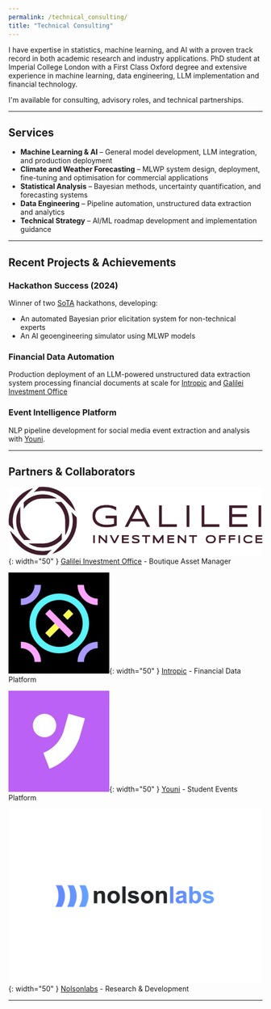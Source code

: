 ```yaml
---
permalink: /technical_consulting/
title: "Technical Consulting"
---
```


I have expertise in statistics, machine learning, and AI with a proven track record in both academic research and industry applications. PhD student at Imperial College London with a First Class Oxford degree and extensive experience in machine learning, data engineering, LLM implementation and financial technology. 

I'm available for consulting, advisory roles, and technical partnerships.

---

## Services

- **Machine Learning & AI** – General model development, LLM integration, and production deployment
- **Climate and Weather Forecasting** – MLWP system design, deployment, fine-tuning and optimisation for commercial applications 
- **Statistical Analysis** – Bayesian methods, uncertainty quantification, and forecasting systems
- **Data Engineering** – Pipeline automation, unstructured data extraction and analytics
- **Technical Strategy** – AI/ML roadmap development and implementation guidance

---

## Recent Projects & Achievements

### Hackathon Success (2024)
Winner of two [SoTA](https://ilikethefuture.com/) hackathons, developing:
- An automated Bayesian prior elicitation system for non-technical experts
- An AI geoengineering simulator using MLWP models

### Financial Data Automation
Production deployment of an LLM-powered unstructured data extraction system processing financial documents at scale for [Intropic](https://intropic.io/) and [Galilei Investment Office](https://galileiio.com/)

### Event Intelligence Platform
NLP pipeline development for social media event extraction and analysis with [Youni](https://theyouniapp.com/).


---

## Partners & Collaborators
![Galilei Investment Office](/assets/images/gio.png){: width="50" } [Galilei Investment Office](https://galileiio.com/) - Boutique Asset Manager

![Intropic](/assets/images/intropic_io_logo.jpeg){: width="50" } [Intropic](https://intropic.io/) - Financial Data Platform

![Youni](/assets/images/youni_tbc_logo.jpeg){: width="50" } [Youni](https://theyouniapp.com/) - Student Events Platform

![Nolsonlabs](/assets/images/nolsonlabs.png){: width="50" } [Nolsonlabs](https://www.nolsonlabs.com/) - Research & Development

<!-- OLD CONTENT:
Expertise in **data science, statistics, AI and machine learning**, with particular experience in the applied use of LLMs for unstructured data analysis and extraction.

Available for collaborations with businesses and researchers requiring expertise in **statistics, machine learning and AI and data-centric projects**.

## **Services**

- **Machine Learning & AI** – Model design, development and deployment, including LLMs and NLP.
- **Statistical & Quantitative Analysis** – Forecasting and data-driven decision analysis.
- **Data Engineering & Automation** – Workflow optimisation and software solutions.
- **Academic & Early Career Guidance** – Support for university applications, exam prep and career transitions.

## **Case Studies & Projects**

### **LLMs for Financial Document Processing**
Developed AI-powered tools for unstructured data extraction and analysis in the financial sector with **[Intropic](https://intropic.io/)**.

### **AI Integration for Events Application**
Implemented an NLP model to extract and analyse information on student events from social media platforms in collaboration with **[Youni](https://theyouniapp.com/)**.

*(More case studies coming soon. To discuss a potential project, [get in touch]({{ site.baseurl }}/contact)).*

## **Collaboration Opportunities**

- **Project-Based Consulting** – Statistical, ML, AI data science support for specific projects.
- **Ongoing Advisory** – Technical guidance for startups and research teams.
- **Research Collaboration** – Partnerships in academia and research labs working on applied statistics or ML.

### **Contact**

Please [get in contact]({{ site.baseurl }}/contact) to discuss potential collaborations.

## **Previous Partners**

![Intropic](/assets/images/intropic_io_logo.jpeg){: width="50" } [Intropic](https://intropic.io/)

![Youni](/assets/images/youni_tbc_logo.jpeg){: width="50" } [Youni](https://theyouniapp.com/)

![Nolsonlabs](/assets/images/nolsonlabs.png){: width="50" } [Nolsonlabs](https://www.nolsonlabs.com/)
-->

---